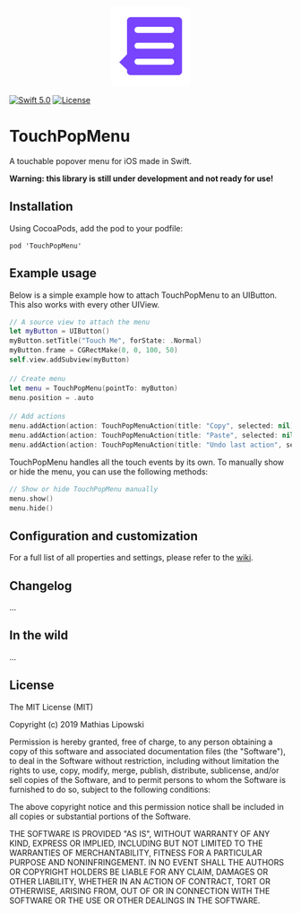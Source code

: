 <p align="center">
  <img src="https://github.com/mixable/TouchPopMenu/raw/master/TouchPopMenu-icon.png" width="140" />
</p>

[![Swift 5.0](https://img.shields.io/badge/swift-5.0-red.svg?style=flat)](https://developer.apple.com/swift)
[![License](https://img.shields.io/badge/license-MIT-lightgrey.svg)](https://opensource.org/licenses/MIT)

# TouchPopMenu
A touchable popover menu for iOS made in Swift.

**Warning: this library is still under development and not ready for use!**

## Installation
Using CocoaPods, add the pod to your podfile:
```
pod 'TouchPopMenu'
```

## Example usage
Below is a simple example how to attach TouchPopMenu to an UIButton. This also works with every other UIView.

```swift
// A source view to attach the menu
let myButton = UIButton()
myButton.setTitle("Touch Me", forState: .Normal)
myButton.frame = CGRectMake(0, 0, 100, 50)
self.view.addSubview(myButton)

// Create menu
let menu = TouchPopMenu(pointTo: myButton)
menu.position = .auto

// Add actions
menu.addAction(action: TouchPopMenuAction(title: "Copy", selected: nil))
menu.addAction(action: TouchPopMenuAction(title: "Paste", selected: nil))
menu.addAction(action: TouchPopMenuAction(title: "Undo last action", selected: nil))
```

TouchPopMenu handles all the touch events by its own. To manually show or hide the menu, you can use the following methods:

```swift
// Show or hide TouchPopMenu manually
menu.show()
menu.hide()
```

## Configuration and customization

For a full list of all properties and settings, please refer to the [wiki](https://github.com/mixable/TouchPopMenu/wiki/Configuration-and-customization).

## Changelog

...

## In the wild

...

## License

The MIT License (MIT)

Copyright (c) 2019 Mathias Lipowski

Permission is hereby granted, free of charge, to any person obtaining a copy of this software and associated documentation files (the "Software"), to deal in the Software without restriction, including without limitation the rights to use, copy, modify, merge, publish, distribute, sublicense, and/or sell copies of the Software, and to permit persons to whom the Software is furnished to do so, subject to the following conditions:

The above copyright notice and this permission notice shall be included in all copies or substantial portions of the Software.

THE SOFTWARE IS PROVIDED "AS IS", WITHOUT WARRANTY OF ANY KIND, EXPRESS OR IMPLIED, INCLUDING BUT NOT LIMITED TO THE WARRANTIES OF MERCHANTABILITY, FITNESS FOR A PARTICULAR PURPOSE AND NONINFRINGEMENT. IN NO EVENT SHALL THE AUTHORS OR COPYRIGHT HOLDERS BE LIABLE FOR ANY CLAIM, DAMAGES OR OTHER LIABILITY, WHETHER IN AN ACTION OF CONTRACT, TORT OR OTHERWISE, ARISING FROM, OUT OF OR IN CONNECTION WITH THE SOFTWARE OR THE USE OR OTHER DEALINGS IN THE SOFTWARE.
